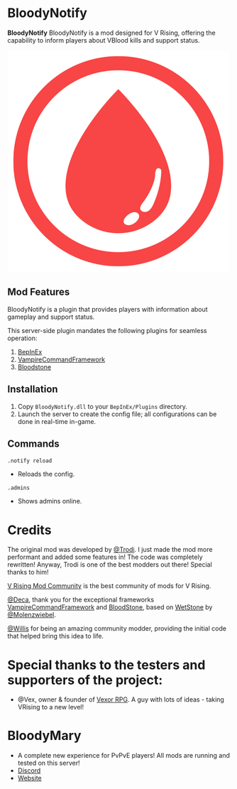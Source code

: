# BloodyNotify

**BloodyNotify** BloodyNotify is a mod designed for V Rising, offering the capability to inform players about VBlood kills and support status.

![BloodyNotify](https://github.com/Backxtar/BloodyNotify/blob/main/Release/icon.png?raw=true)

## Mod Features
BloodyNotify is a plugin that provides players with information about gameplay and support status.

This server-side plugin mandates the following plugins for seamless operation:

1. [BepInEx](https://github.com/BepInEx/BepInEx)
2. [VampireCommandFramework](https://github.com/decaprime/VampireCommandFramework)
3. [Bloodstone](https://github.com/decaprime/Bloodstone)

## Installation
1. Copy `BloodyNotify.dll` to your `BepInEx/Plugins` directory.
2. Launch the server to create the config file; all configurations can be done in real-time in-game.

## Commands
```ansi
.notify reload
```
- Reloads the config.
```ansi
.admins
```
- Shows admins online.

# Credits

The original mod was developed by [@Trodi](https://github.com/oscarpedrero). I just made the mod more performant and added some features in! The code was completely rewritten! Anyway, Trodi is one of the best modders out there! Special thanks to him!

[V Rising Mod Community](https://discord.gg/vrisingmods) is the best community of mods for V Rising.

[@Deca](https://github.com/decaprime), thank you for the exceptional frameworks [VampireCommandFramework](https://github.com/decaprime/VampireCommandFramework) and [BloodStone](https://github.com/decaprime/Bloodstone), based on [WetStone](https://github.com/molenzwiebel/Wetstone) by [@Molenzwiebel](https://github.com/molenzwiebel).

[@Willis](https://github.com/emelonakos) for being an amazing community modder, providing the initial code that helped bring this idea to life.

# Special thanks to the testers and supporters of the project:

- @Vex, owner & founder of [Vexor RPG](https://discord.gg/JpVsKVvKNR). A guy with lots of ideas - taking VRising to a new level!

# BloodyMary
- A complete new experience for PvPvE players! All mods are running and tested on this server!
- [Discord](https://discord.gg/ndxr5GmeDD)
- [Website](https://bloody-mary.online/)
